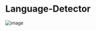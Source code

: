 # Language-Detector

![image](https://github.com/user-attachments/assets/5eeb1c76-3735-44c8-ab17-8533c6bcc72e)
